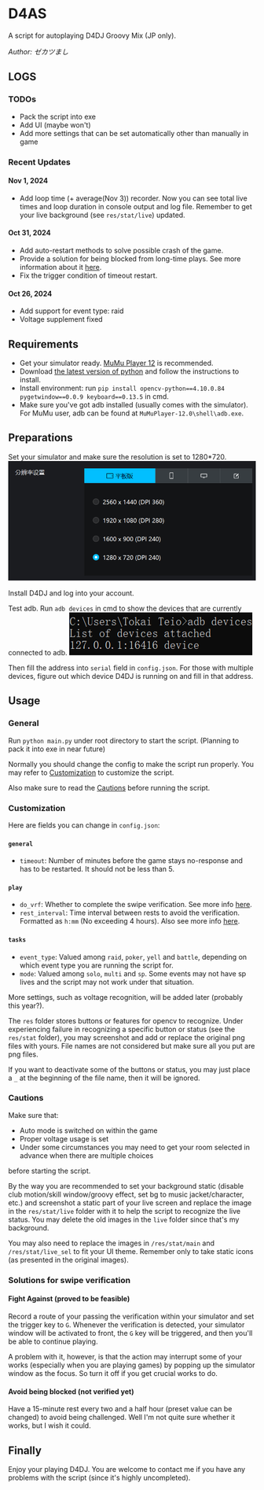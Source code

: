 # D4AS
A script for autoplaying D4DJ Groovy Mix (JP only).

*Author: ゼカツまし*

## LOGS
### TODOs
- Pack the script into exe
- Add UI (maybe won't)
- Add more settings that can be set automatically other than manually in game

### Recent Updates
#### Nov 1, 2024
- Add loop time (+ average(Nov 3)) recorder.
Now you can see total live times and loop duration in console output and log file.
Remember to get your live background (see `res/stat/live`) updated.

#### Oct 31, 2024
- Add auto-restart methods to solve possible crash of the game.
- Provide a solution for being blocked from long-time plays.
See more information about it [here](#solutions-for-swipe-verification).
- Fix the trigger condition of timeout restart.

#### Oct 26, 2024
- Add support for event type: raid
- Voltage supplement fixed

## Requirements
- Get your simulator ready. [MuMu Player 12](https://mumu.163.com) is recommended.
- Download [the latest version of python](https://www.python.org/downloads/) and follow the instructions to install.
- Install environment: run `pip install opencv-python==4.10.0.84 pygetwindow==0.0.9 keyboard==0.13.5` in cmd.
- Make sure you've got adb installed (usually comes with the simulator).
For MuMu user, adb can be found at `MuMuPlayer-12.0\shell\adb.exe`.

## Preparations
Set your simulator and make sure the resolution is set to 1280*720.
![](doc_res/01.png)

Install D4DJ and log into your account.

Test adb.
Run `adb devices` in cmd to show the devices that are currently connected to adb.
![](doc_res/02.png)

Then fill the address into `serial` field in `config.json`.
For those with multiple devices, figure out which device D4DJ is running on
and fill in that address.

## Usage
### General
Run `python main.py` under root directory to start the script.
(Planning to pack it into exe in near future)

Normally you should change the config to make the script run properly.
You may refer to [Customization](#customization) to customize the script.

Also make sure to read the [Cautions](#cautions) before running the script.

### Customization
Here are fields you can change in `config.json`:

#### `general`
- `timeout`: Number of minutes before the game stays no-response and has to be restarted.
It should not be less than 5.

#### `play`
- `do_vrf`: Whether to complete the swipe verification.
See more info [here](#solutions-for-swipe-verification).
- `rest_interval`: Time interval between rests to avoid the verification.
Formatted as `h:mm` (No exceeding 4 hours).
Also see more info [here](#solutions-for-swipe-verification).

#### `tasks`
- `event_type`: Valued among `raid`, `poker`, `yell` and `battle`,
depending on which event type you are running the script for.
- `mode`: Valued among `solo`, `multi` and `sp`.
Some events may not have sp lives and the script may not work under that situation.

More settings, such as voltage recognition, will be added later (probably this year?).

The `res` folder stores buttons or features for opencv to recognize.
Under experiencing failure in recognizing a specific button or status (see the `res/stat` folder),
you may screenshot and add or replace the original png files with yours.
File names are not considered but make sure all you put are png files.

If you want to deactivate some of the buttons or status,
you may just place a `_` at the beginning of the file name,
then it will be ignored.

### Cautions
Make sure that:
- Auto mode is switched on within the game
- Proper voltage usage is set
- Under some circumstances you may need to get your room selected in advance when there are multiple choices

before starting the script.

By the way you are recommended to set your background static
(disable club motion/skill window/groovy effect, set bg to music jacket/character, etc.)
and screenshot a static part of your live screen and replace the image in the `res/stat/live` folder with it
to help the script to recognize the live status.
You may delete the old images in the `live` folder since that's my background.

You may also need to replace the images in `/res/stat/main` and `/res/stat/live_sel` to fit your UI theme.
Remember only to take static icons (as presented in the original images).

### Solutions for swipe verification
#### Fight Against (proved to be feasible)
Record a route of your passing the verification within your simulator and set the trigger key to `G`.
Whenever the verification is detected, your simulator window will be activated to front,
the `G` key will be triggered, and then you'll be able to continue playing.

A problem with it, however, is that the action may interrupt some of your works (especially when you are playing games)
by popping up the simulator window as the focus. So turn it off if you get crucial works to do.

#### Avoid being blocked (not verified yet)
Have a 15-minute rest every two and a half hour (preset value can be changed) to avoid being challenged.
Well I'm not quite sure whether it works, but I wish it could.

## Finally
Enjoy your playing D4DJ.
You are welcome to contact me if you have any problems with the script
(since it's highly uncompleted).